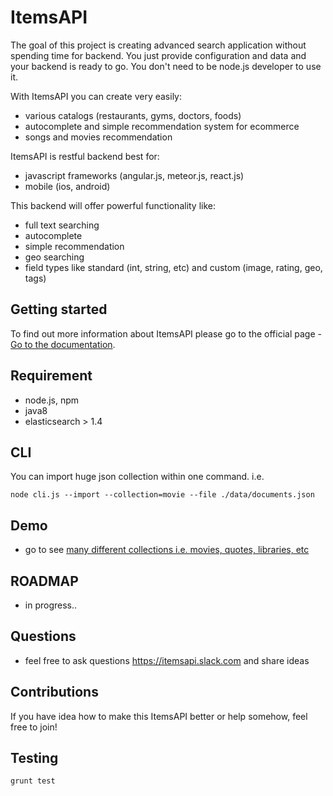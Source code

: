 # ItemsAPI 
The goal of this project is creating advanced search application without spending time for backend. You just provide configuration and data and your backend is ready to go. You don't need to be node.js developer to use it.

With ItemsAPI you can create very easily:
- various catalogs (restaurants, gyms, doctors, foods)
- autocomplete and simple recommendation system for ecommerce
- songs and movies recommendation

ItemsAPI is restful backend best for:
- javascript frameworks (angular.js, meteor.js, react.js)
- mobile (ios, android)
 
This backend will offer powerful functionality like:
- full text searching
- autocomplete
- simple recommendation
- geo searching
- field types like standard (int, string, etc) and custom (image, rating, geo, tags)

## Getting started
To find out more information about ItemsAPI please go to the official page - <a href="https://www.itemsapi.com/" target="_blank">Go to the documentation</a>.

## Requirement
- node.js, npm
- java8
- elasticsearch > 1.4

## CLI
You can import huge json collection within one command. i.e.

`node cli.js --import --collection=movie --file ./data/documents.json`

## Demo
- go to see <a href="http://app.itemsapi.com/" target="_blank">many different collections i.e. movies, quotes, libraries, etc</a> 

## ROADMAP
- in progress..

## Questions
- feel free to ask questions https://itemsapi.slack.com and share ideas

## Contributions
If you have idea how to make this ItemsAPI better or help somehow, feel free to join!

## Testing
`grunt test`
